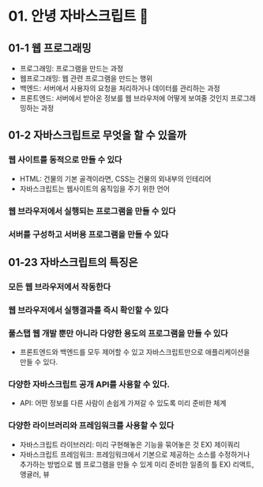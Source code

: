 <h1> 01. 안녕 자바스크립트 👋 </h1>
<h2> 01-1 웹 프로그래밍 </h2>

- 프로그래밍: 프로그램을 만드는 과정
- 웹프로그래밍: 웹 관련 프로그램을 만드는 행위
- 백엔드: 서버에서 사용자의 요청을 처리하거나 데이터를 관리하는 과정
- 프론트엔드: 서버에서 받아온 정보를 웹 브라우저에 어떻게 보여줄 것인지 프로그래밍하는 과정

<h2> 01-2 자바스크립트로 무엇을 할 수 있을까 </h2>

<h3> 웹 사이트를 동적으로 만들 수 있다 </h3>

- HTML: 건물의 기본 골격이라면, CSS는 건물의 외내부의 인테리어
- 자바스크립트는 웹사이트의 움직임을 주기 위한 언어

<h3> 웹 브라우저에서 실행되는 프로그램을 만들 수 있다 </h3>
<h3> 서버를 구성하고 서버용 프로그램을 만들 수 있다 </h3>

<h2> 01-23 자바스크립트의 특징은</h2>

<h3> 모든 웹 브라우저에서 작동한다 </h3>
<h3> 웹 브라우저에서 실행결과를 즉시 확인할 수 있다 </h3>
<h3> 풀스탭 웹 개발 뿐만 아니라 다양한 용도의 프로그램을 만들 수 있다</h3>

- 프론트엔드와 백엔드를 모두 제어할 수 있고 자바스크립트만으로 애플리케이션을 만들 수 있다.

<h3> 다양한 자바스크립트 공개 API를 사용할 수 있다. </h3>

- API: 어떤 정보를 다른 사람이 손쉽게 가져갈 수 있도록 미리 준비한 체계

<h3> 다양한 라이브러리와 프레임워크를 사용할 수 있다 </h3>

- 자바스크립트 라이브러리: 미리 구현해놓은 기능을 묶어놓은 것 EX) 제이쿼리
- 자바스크립트 프레임워크: 프레임워크에서 기본으로 제공하는 소스를 수정하거나 추가하는 방법으로 웹 프로그램을 만들 수 있게 미리 준비한 일종의 틀 EX) 리액트, 앵귤러, 뷰

